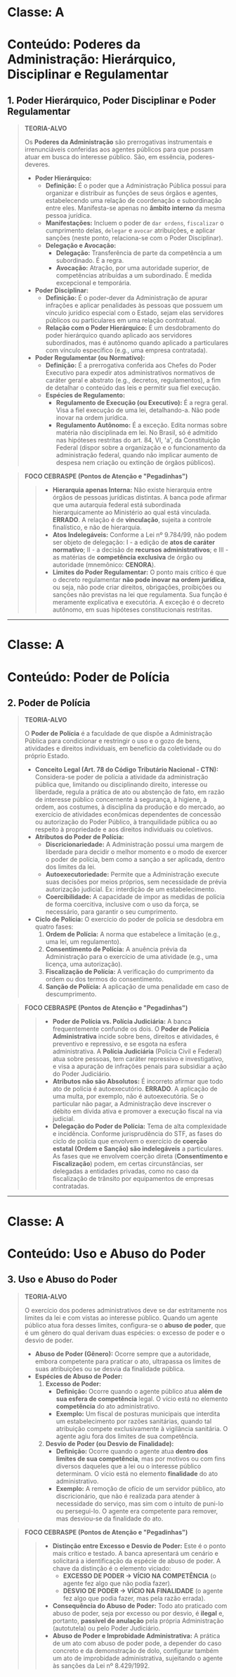 # Classe: A
# Conteúdo: Poderes da Administração: Hierárquico, Disciplinar e Regulamentar

## 1. Poder Hierárquico, Poder Disciplinar e Poder Regulamentar

> **TEORIA-ALVO**
>
> Os **Poderes da Administração** são prerrogativas instrumentais e irrenunciáveis conferidas aos agentes públicos para que possam atuar em busca do interesse público. São, em essência, poderes-deveres.
>
> * **Poder Hierárquico:**
>     * **Definição:** É o poder que a Administração Pública possui para organizar e distribuir as funções de seus órgãos e agentes, estabelecendo uma relação de coordenação e subordinação entre eles. Manifesta-se apenas no **âmbito interno** da mesma pessoa jurídica.
>     * **Manifestações:** Incluem o poder de `dar ordens`, `fiscalizar` o cumprimento delas, `delegar` e `avocar` atribuições, e aplicar sanções (neste ponto, relaciona-se com o Poder Disciplinar).
>     * **Delegação e Avocação:**
>         * **Delegação:** Transferência de parte da competência a um subordinado. É a regra.
>         * **Avocação:** Atração, por uma autoridade superior, de competências atribuídas a um subordinado. É medida excepcional e temporária.
> * **Poder Disciplinar:**
>     * **Definição:** É o poder-dever da Administração de apurar infrações e aplicar penalidades às pessoas que possuem um vínculo jurídico especial com o Estado, sejam elas servidores públicos ou particulares em uma relação contratual.
>     * **Relação com o Poder Hierárquico:** É um desdobramento do poder hierárquico quando aplicado aos servidores subordinados, mas é autônomo quando aplicado a particulares com vínculo específico (e.g., uma empresa contratada).
> * **Poder Regulamentar (ou Normativo):**
>     * **Definição:** É a prerrogativa conferida aos Chefes do Poder Executivo para expedir atos administrativos normativos de caráter geral e abstrato (e.g., decretos, regulamentos), a fim de detalhar o conteúdo das leis e permitir sua fiel execução.
>     * **Espécies de Regulamento:**
>         * **Regulamento de Execução (ou Executivo):** É a regra geral. Visa a fiel execução de uma lei, detalhando-a. Não pode inovar na ordem jurídica.
>         * **Regulamento Autônomo:** É a exceção. Edita normas sobre matéria não disciplinada em lei. No Brasil, só é admitido nas hipóteses restritas do art. 84, VI, 'a', da Constituição Federal (dispor sobre a organização e o funcionamento da administração federal, quando não implicar aumento de despesa nem criação ou extinção de órgãos públicos).

> **FOCO CEBRASPE (Pontos de Atenção e "Pegadinhas")**
>
> > * **Hierarquia apenas Interna:** Não existe hierarquia entre órgãos de pessoas jurídicas distintas. A banca pode afirmar que uma autarquia federal está subordinada hierarquicamente ao Ministério ao qual está vinculada. **ERRADO**. A relação é de **vinculação**, sujeita a controle finalístico, e não de hierarquia.
> > * **Atos Indelegáveis:** Conforme a Lei nº 9.784/99, não podem ser objeto de delegação: I - a edição de **atos de caráter normativo**; II - a decisão de **recursos administrativos**; e III - as matérias de **competência exclusiva** de órgão ou autoridade (mnemônico: **CENORA**).
> > * **Limites do Poder Regulamentar:** O ponto mais crítico é que o decreto regulamentar **não pode inovar na ordem jurídica**, ou seja, não pode criar direitos, obrigações, proibições ou sanções não previstas na lei que regulamenta. Sua função é meramente explicativa e executória. A exceção é o decreto autônomo, em suas hipóteses constitucionais restritas.

---
# Classe: A
# Conteúdo: Poder de Polícia

## 2. Poder de Polícia

> **TEORIA-ALVO**
>
> O **Poder de Polícia** é a faculdade de que dispõe a Administração Pública para condicionar e restringir o uso e o gozo de bens, atividades e direitos individuais, em benefício da coletividade ou do próprio Estado.
>
> * **Conceito Legal (Art. 78 do Código Tributário Nacional - CTN):** Considera-se poder de polícia a atividade da administração pública que, limitando ou disciplinando direito, interesse ou liberdade, regula a prática de ato ou abstenção de fato, em razão de interesse público concernente à segurança, à higiene, à ordem, aos costumes, à disciplina da produção e do mercado, ao exercício de atividades econômicas dependentes de concessão ou autorização do Poder Público, à tranquilidade pública ou ao respeito à propriedade e aos direitos individuais ou coletivos.
> * **Atributos do Poder de Polícia:**
>     * **Discricionariedade:** A Administração possui uma margem de liberdade para decidir o melhor momento e o modo de exercer o poder de polícia, bem como a sanção a ser aplicada, dentro dos limites da lei.
>     * **Autoexecutoriedade:** Permite que a Administração execute suas decisões por meios próprios, sem necessidade de prévia autorização judicial. Ex: interdição de um estabelecimento.
>     * **Coercibilidade:** A capacidade de impor as medidas de polícia de forma coercitiva, inclusive com o uso da força, se necessário, para garantir o seu cumprimento.
> * **Ciclo de Polícia:** O exercício do poder de polícia se desdobra em quatro fases:
>     1.  **Ordem de Polícia:** A norma que estabelece a limitação (e.g., uma lei, um regulamento).
>     2.  **Consentimento de Polícia:** A anuência prévia da Administração para o exercício de uma atividade (e.g., uma licença, uma autorização).
>     3.  **Fiscalização de Polícia:** A verificação do cumprimento da ordem ou dos termos do consentimento.
>     4.  **Sanção de Polícia:** A aplicação de uma penalidade em caso de descumprimento.

> **FOCO CEBRASPE (Pontos de Atenção e "Pegadinhas")**
>
> > * **Poder de Polícia vs. Polícia Judiciária:** A banca frequentemente confunde os dois. O **Poder de Polícia Administrativa** incide sobre bens, direitos e atividades, é preventivo e repressivo, e se esgota na esfera administrativa. A **Polícia Judiciária** (Polícia Civil e Federal) atua sobre pessoas, tem caráter repressivo e investigativo, e visa a apuração de infrações penais para subsidiar a ação do Poder Judiciário.
> > * **Atributos não são Absolutos:** É incorreto afirmar que todo ato de polícia é autoexecutório. **ERRADO**. A aplicação de uma multa, por exemplo, não é autoexecutória. Se o particular não pagar, a Administração deve inscrever o débito em dívida ativa e promover a execução fiscal na via judicial.
> > * **Delegação do Poder de Polícia:** Tema de alta complexidade e incidência. Conforme jurisprudência do STF, as fases do ciclo de polícia que envolvem o exercício de **coerção estatal (Ordem e Sanção) são indelegáveis** a particulares. As fases que не envolvem coerção direta (**Consentimento e Fiscalização**) podem, em certas circunstâncias, ser delegadas a entidades privadas, como no caso da fiscalização de trânsito por equipamentos de empresas contratadas.

---
# Classe: A
# Conteúdo: Uso e Abuso do Poder

## 3. Uso e Abuso do Poder

> **TEORIA-ALVO**
>
> O exercício dos poderes administrativos deve se dar estritamente nos limites da lei e com vistas ao interesse público. Quando um agente público atua fora desses limites, configura-se o **abuso de poder**, que é um gênero do qual derivam duas espécies: o excesso de poder e o desvio de poder.
>
> * **Abuso de Poder (Gênero):** Ocorre sempre que a autoridade, embora competente para praticar o ato, ultrapassa os limites de suas atribuições ou se desvia da finalidade pública.
> * **Espécies de Abuso de Poder:**
>     1.  **Excesso de Poder:**
>         * **Definição:** Ocorre quando o agente público atua **além de sua esfera de competência** legal. O vício está no elemento **competência** do ato administrativo.
>         * **Exemplo:** Um fiscal de posturas municipais que interdita um estabelecimento por razões sanitárias, quando tal atribuição compete exclusivamente à vigilância sanitária. O agente agiu fora dos limites de sua competência.
>     2.  **Desvio de Poder (ou Desvio de Finalidade):**
>         * **Definição:** Ocorre quando o agente atua **dentro dos limites de sua competência**, mas por motivos ou com fins diversos daqueles que a lei ou o interesse público determinam. O vício está no elemento **finalidade** do ato administrativo.
>         * **Exemplo:** A remoção de ofício de um servidor público, ato discricionário, que não é realizada para atender à necessidade do serviço, mas sim com o intuito de puni-lo ou persegui-lo. O agente era competente para remover, mas desviou-se da finalidade do ato.

> **FOCO CEBRASPE (Pontos de Atenção e "Pegadinhas")**
>
> > * **Distinção entre Excesso e Desvio de Poder:** Este é o ponto mais crítico e testado. A banca apresentará um cenário e solicitará a identificação da espécie de abuso de poder. A chave da distinção é o elemento viciado:
> >     * **EXCESSO DE PODER → VÍCIO NA COMPETÊNCIA** (o agente fez algo que não podia fazer).
> >     * **DESVIO DE PODER → VÍCIO NA FINALIDADE** (o agente fez algo que podia fazer, mas pela razão errada).
> > * **Consequência do Abuso de Poder:** Todo ato praticado com abuso de poder, seja por excesso ou por desvio, é **ilegal** e, portanto, **passível de anulação** pela própria Administração (autotutela) ou pelo Poder Judiciário.
> > * **Abuso de Poder e Improbidade Administrativa:** A prática de um ato com abuso de poder pode, a depender do caso concreto e da demonstração de dolo, configurar também um ato de improbidade administrativa, sujeitando o agente às sanções da Lei nº 8.429/1992.